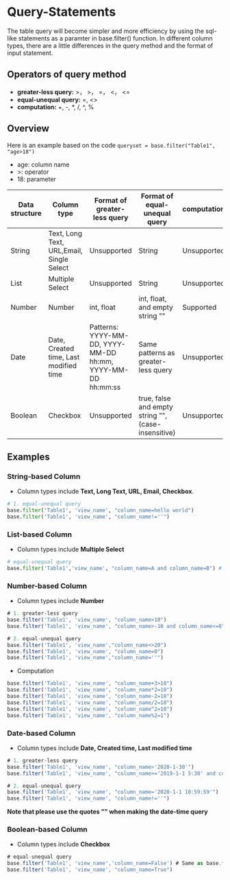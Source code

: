 # Query-Statements

The table query will become simpler and more efficiency by using the sql-like statements as a paramter in base.filter() function. In different column types, there are a little differences in the query method and the format of input statement. 

## Operators of query method

* **greater-less query:**  >， >， =， \<， \<=
* **equal-unequal query:**  =,  \<>
* **computation:** +, -, *, /, ^, %

## Overview

Here is an example based on the code `queryset = base.filter("Table1", "age>18")` 

* age: column name
* \>: operator
* 18: parameter

| Data structure | Column type                               | Format of greater-less query                                | Format of equal-unequal query                       | computation |
| -------------- | ----------------------------------------- | ----------------------------------------------------------- | --------------------------------------------------- | :---------- |
| String         | Text, Long Text, URL,Email, Single Select | Unsupported                                                 | String                                              | Unsupported |
| List           | Multiple Select                           | Unsupported                                                 | String                                              | Unsupported |
| Number         | Number                                    | int, float                                                  | int, float, and empty string ""                     | Supported   |
| Date           | Date, Created time,  Last modified time   | Patterns: YYYY-MM-DD, YYYY-MM-DD hh:mm, YYYY-MM-DD hh:mm:ss | Same patterns as greater-less query                 | Unsupported |
| Boolean        | Checkbox                                  | Unsupported                                                 | true, false and empty string "", (case-insensitive) | Unsupported |

## Examples

### String-based Column

* Column types include **Text, Long Text, URL, Email, Checkbox**.

```python
# 1. equal-unequal query
base.filter('Table1', 'view_name', "column_name=hello world")
base.filter('Table1', 'view_name', "column_name!=''")

```

### List-based Column

* Column types include **Multiple Select**

```python
# equal-unequal query
base.filter('Table1','view_name', "column_name=A and column_name=B") # Find the rows which contains both 'A' and 'B'

```

### Number-based Column

* Column types include **Number**

```javascript
# 1. greater-less query
base.filter('Table1', 'view_name', "column_name>18")
base.filter('Table1', 'view_name', "column_name>-10 and column_name<=0")

# 2. equal-unequal query
base.filter('Table1', 'view_name',"column_name<>20")
base.filter('Table1', 'view_name', "column_name=0")
base.filter('Table1', 'view_name',"column_name=''")

```

* Computation

```javascript
base.filter('Table1', 'view_name', "column_name+3>18")
base.filter('Table1', 'view_name', "column_name*2=18")
base.filter('Table1', 'view_name', "column_name-2=18")
base.filter('Table1', 'view_name', "column_name/2=18")
base.filter('Table1', 'view_name', "column_name^2=18")
base.filter('Table1', 'view_name', "column_name%2=1")
```

### Date-based Column

* Column types include **Date, Created time, Last modified time**

```javascript
# 1. greater-less query
base.filter('Table1', 'view_name', "column_name>'2020-1-30'")
base.filter('Table1', 'view_name', "column_name>='2019-1-1 5:30' and column_name<='2019-5-1 6:00'")

# 2. equal-unequal query
base.filter('Table1', 'view_name', "column_name='2020-1-1 10:59:59'")
base.filter('Table1', 'view_name', "column_name!=''")

```

**Note that please use the quotes "" when making the date-time query**

### Boolean-based Column

* Column types include **Checkbox**

```javascript
# equal-unequal query
base.filter('Table1', 'view_name','column_name=False') # Same as base.filter('Table1', "column_name=''")
base.filter('Table1', 'view_name', "column_name=True")

```
